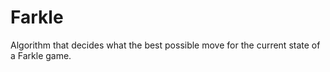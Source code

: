 # Farkle
Algorithm that decides what the best possible move for the current state of a Farkle game.
